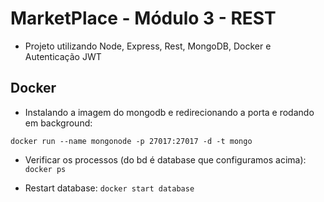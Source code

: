 # MarketPlace - Módulo 3 - REST

- Projeto utilizando Node, Express, Rest, MongoDB, Docker e Autenticação JWT

## Docker

- Instalando a imagem do mongodb e redirecionando a porta e rodando em background:

`docker run --name mongonode -p 27017:27017 -d -t mongo`

- Verificar os processos (do bd é database que configuramos acima): `docker ps`

- Restart database: `docker start database`
